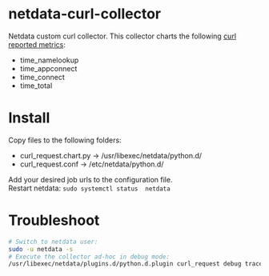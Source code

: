 # netdata-curl-collector
Netdata custom curl collector.
This collector charts the following [curl reported metrics](https://curl.se/docs/manpage.html):
- time_namelookup
- time_appconnect
- time_connect
- time_total

# Install
Copy files to the following folders:  
 - curl_request.chart.py -> /usr/libexec/netdata/python.d/
 - curl_request.conf  -> /etc/netdata/python.d/  

Add your desired job urls to the configuration file.  
Restart netdata: `sudo systemctl status  netdata`

# Troubleshoot
```sh
# Switch to netdata user:
sudo -u netdata -s
# Execute the collector ad-hoc in debug mode:
/usr/libexec/netdata/plugins.d/python.d.plugin curl_request debug trace nolock
```
